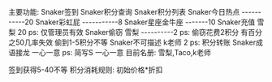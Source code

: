 主要功能:
Snaker签到
Snaker积分查询
Snaker积分列表
Snaker今日热点 -----------20
Snaker彩虹屁 -----------8
Snaker星座金牛座   -------10
Snaker充值 雪梨 20
ps: 仅管理员有效
Snaker偷窃 雪梨 ----------2
ps: 偷窃花费2积分 有百分之50几率失效 偷到1-5积分不等
Snaker不可描述 k老师 2
ps: 积分转账
Snaker成语接龙 一心一意
ps: 简写S 一心一意
目前名册:  雪梨,Taco,k老师

签到获得5-40不等
积分消耗规则: 初始价格*折扣